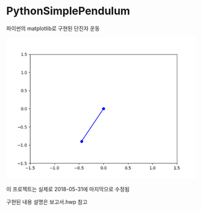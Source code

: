 # PythonSimplePendulum

파이썬의 matplotlib로 구현된 단진자 운동

![Alt text](/Figure_1.png)

이 프로젝트는 실제로 2018-05-31에 마지막으로 수정됨

구현된 내용 설명은 보고서.hwp 참고